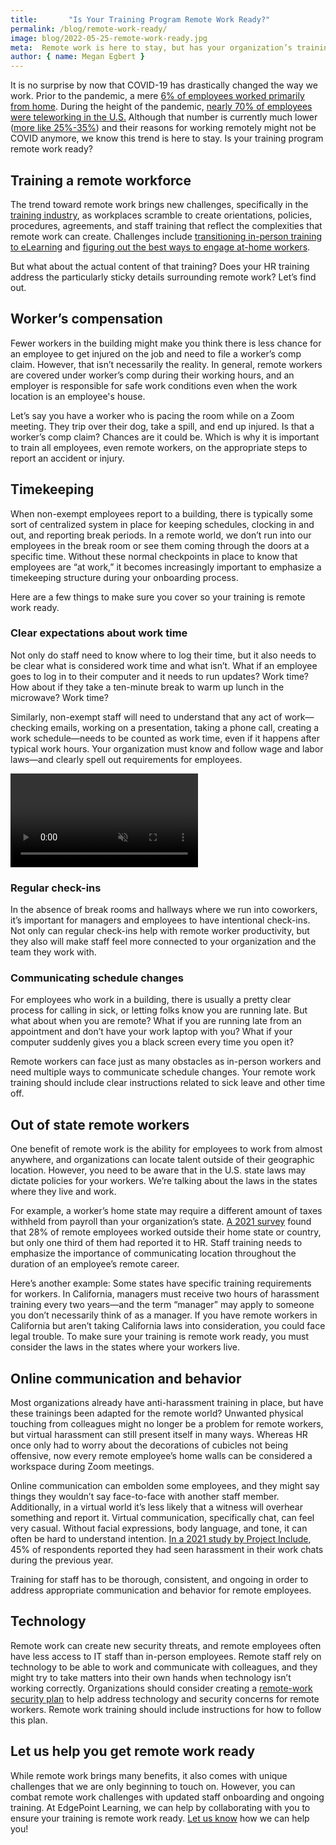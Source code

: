 ```yaml
---
title:       "Is Your Training Program Remote Work Ready?"
permalink: /blog/remote-work-ready/
image: blog/2022-05-25-remote-work-ready.jpg
meta:  Remote work is here to stay, but has your organization’s training caught up with the trend? Learn how to make sure your training is remote work ready. 
author: { name: Megan Egbert }
---
```


It is no surprise by now that COVID-19 has drastically changed the way we work. Prior to the pandemic, a mere [6% of employees worked primarily from home](https://www.ncci.com/SecureDocuments/QEB/QEB_Q4_2020_RemoteWork.html). During the height of the pandemic, [nearly 70% of employees were teleworking in the U.S.](https://news.gallup.com/poll/355907/remote-work-persisting-trending-permanent.aspx) Although that number is currently much lower ([more like 25%-35%](https://fortune.com/2022/04/01/remote-work-from-home-march-jobs-report-covid/)) and their reasons for working remotely might not be COVID anymore, we know this trend is here to stay. Is your training program remote work ready?

## Training a remote workforce
The trend toward remote work brings new challenges, specifically in the [training industry](/blog/elearning-trends-2021), as workplaces scramble to create orientations, policies, procedures, agreements, and staff training that reflect the complexities that remote work can create. Challenges include [transitioning in-person training to eLearning](/blog/in-person-training-to-elearning-transition) and [figuring out the best ways to engage at-home workers](/blog/best-practices-for-training-remote-employees/).

But what about the actual content of that training? Does your HR training address the particularly sticky details surrounding remote work? Let’s find out.

## Worker’s compensation 
Fewer workers in the building might make you think there is less chance for an employee to get injured on the job and need to file a worker’s comp claim. However, that isn’t necessarily the reality. In general, remote workers are covered under worker’s comp during their working hours, and an employer is responsible for safe work conditions even when the work location is an employee's house. 

Let’s say you have a worker who is pacing the room while on a Zoom meeting. They trip over their dog, take a spill, and end up injured. Is that a worker’s comp claim? Chances are it could be. Which is why it is important to train all employees, even remote workers, on the appropriate steps to report an accident or injury. 

## Timekeeping
When non-exempt employees report to a building, there is typically some sort of centralized system in place for keeping schedules, clocking in and out, and reporting break periods. In a remote world, we don’t run into our employees in the break room or see them coming through the doors at a specific time. Without these normal checkpoints in place to know that employees are “at work,” it becomes increasingly important to emphasize a timekeeping structure during your onboarding process. 

Here are a few things to make sure you cover so your training is remote work ready. 

### Clear expectations about work time 
Not only do staff need to know where to log their time, but it also needs to be clear what is considered work time and what isn’t. What if an employee goes to log in to their computer and it needs to run updates? Work time? How about if they take a ten-minute break to warm up lunch in the microwave? Work time? 

Similarly, non-exempt staff will need to understand that any act of work—checking emails, working on a presentation, taking a phone call, creating a work schedule—needs to be counted as work time, even if it happens after typical work hours. Your organization must know and follow wage and labor laws—and clearly spell out requirements for employees.

<video autoplay loop muted playsinline>
   <source src="/assets/images/gif/2022-05-25-remote-work-ready.mp4" type="video/mp4" />
   Your browser does not support the video element.
</video>

### Regular check-ins
In the absence of break rooms and hallways where we run into coworkers, it’s important for managers and employees to have intentional check-ins. Not only can regular check-ins help with remote worker productivity, but they also will make staff feel more connected to your organization and the team they work with. 

### Communicating schedule changes
For employees who work in a building, there is usually a pretty clear process for calling in sick, or letting folks know you are running late. But what about when you are remote? What if you are running late from an appointment and don’t have your work laptop with you? What if your computer suddenly gives you a black screen every time you open it? 

Remote workers can face just as many obstacles as in-person workers and need multiple ways to communicate schedule changes. Your remote work training should include clear instructions related to sick leave and other time off.

## Out of state remote workers
One benefit of remote work is the ability for employees to work from almost anywhere, and organizations can locate talent outside of their geographic location. However, you need to be aware that in the U.S. state laws may dictate policies for your workers. We’re talking about the laws in the states where they live and work. 

For example, a worker’s home state may require a different amount of taxes withheld from payroll than your organization’s state. [A 2021 survey](https://www.shrm.org/ResourcesAndTools/hr-topics/compensation/Pages/employees-working-out-of-state-often-fail-to-let-HR-know.aspx) found that 28% of remote employees worked outside their home state or country, but only one third of them had reported it to HR.
Staff training needs to emphasize the importance of communicating location throughout the duration of an employee’s remote career.

Here’s another example: Some states have specific training requirements for workers. In California, managers must receive two hours of harassment training every two years—and the term “manager” may apply to someone you don’t necessarily think of as a manager. If you have remote workers in California but aren’t taking California laws into consideration, you could face legal trouble. To make sure your training is remote work ready, you must consider the laws in the states where your workers live.

## Online communication and behavior
Most organizations already have anti-harassment training in place, but have these trainings been adapted for the remote world? Unwanted physical touching from colleagues might no longer be a problem for remote workers, but virtual harassment can still present itself in many ways. Whereas HR once only had to worry about the decorations of cubicles not being offensive, now every remote employee’s home walls can be considered a workspace during Zoom meetings. 

Online communication can embolden some employees, and they might say things they wouldn’t say face-to-face with another staff member. Additionally, in a virtual world it’s less likely that a witness will overhear something and report it. Virtual communication, specifically chat, can feel very casual. Without facial expressions, body language, and tone, it can often be hard to understand intention. [In a 2021 study by Project Include](https://projectinclude.org/assets/pdf/Project-Include-Harassment-Report-0321-F3.pdf), 45% of respondents reported they had seen harassment in their work chats during the previous year. 

Training for staff has to be thorough, consistent, and ongoing in order to address appropriate communication and behavior for remote employees. 

## Technology
Remote work can create new security threats, and remote employees often have less access to IT staff than in-person employees. Remote staff rely on technology to be able to work and communicate with colleagues, and they might try to take matters into their own hands when technology isn’t working correctly. Organizations should consider creating a [remote-work security plan](https://www.shrm.org/resourcesandtools/hr-topics/technology/pages/how-to-maintain-cybersecurity-for-your-remote-workers.aspx) to help address technology and security concerns for remote workers. Remote work training should include instructions for how to follow this plan.

## Let us help you get remote work ready
While remote work brings many benefits, it also comes with unique challenges that we are only beginning to touch on. However, you can combat remote work challenges with updated staff onboarding and ongoing training. At EdgePoint Learning, we can help by collaborating with you to ensure your training is remote work ready. [Let us know](/contact/) how we can help you!